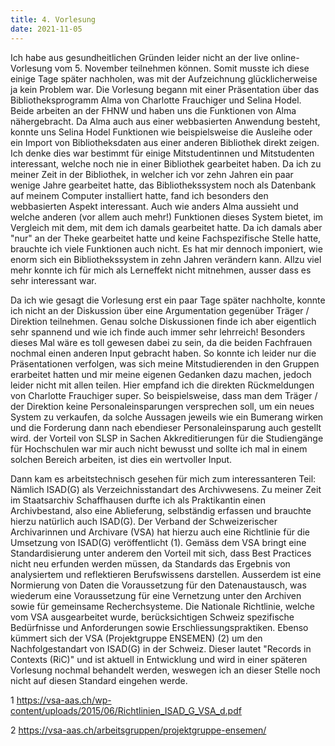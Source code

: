```yaml
---
title: 4. Vorlesung
date: 2021-11-05
---
```


Ich habe aus gesundheitlichen Gründen leider nicht an der live online-Vorlesung vom 5. November teilnehmen können. Somit musste ich diese einige Tage später nachholen, was mit der Aufzeichnung glücklicherweise ja kein Problem war. 
Die Vorlesung begann mit einer Präsentation über das Bibliotheksprogramm Alma von Charlotte Frauchiger und Selina Hodel. Beide arbeiten an der FHNW und haben uns die Funktionen von Alma nähergebracht. Da Alma auch aus einer webbasierten Anwendung besteht, konnte uns Selina Hodel Funktionen wie beispielsweise die Ausleihe oder ein Import von Bibliotheksdaten aus einer anderen Bibliothek direkt zeigen. Ich denke dies war bestimmt für einige Mitstudentinnen und Mitstudenten interessant, welche noch nie in einer Bibliothek gearbeitet haben. Da ich zu meiner Zeit in der Bibliothek, in welcher ich vor zehn Jahren ein paar wenige Jahre gearbeitet hatte, das Bibliothekssystem noch als Datenbank auf meinem Computer installiert hatte, fand ich besonders den webbasierten Aspekt interessant. Auch wie anders Alma aussieht und welche anderen (vor allem auch mehr!) Funktionen dieses System bietet, im Vergleich mit dem, mit dem ich damals gearbeitet hatte. 
Da ich damals aber "nur" an der Theke gearbeitet hatte und keine Fachspezifische Stelle hatte, brauchte ich viele Funktionen auch nicht. Es hat mir dennoch imponiert, wie enorm sich ein Bibliothekssystem in zehn Jahren verändern kann. 
Allzu viel mehr konnte ich für mich als Lerneffekt nicht mitnehmen, ausser dass es sehr interessant war.  

Da ich wie gesagt die Vorlesung erst ein paar Tage später nachholte, konnte ich nicht an der Diskussion über eine Argumentation gegenüber Träger / Direktion teilnehmen. Genau solche Diskussionen finde ich aber eigentlich sehr spannend und wie ich finde auch immer sehr lehrreich! Besonders dieses Mal wäre es toll gewesen dabei zu sein, da die beiden Fachfrauen nochmal einen anderen Input gebracht haben. So konnte ich leider nur die Präsentationen verfolgen, was sich meine Mitstudierenden in den Gruppen erarbeitet hatten und mir meine eigenen Gedanken dazu machen, jedoch leider nicht mit allen teilen. Hier empfand ich die direkten Rückmeldungen von Charlotte Frauchiger super. So beispielsweise, dass man dem Träger / der Direktion keine Personaleinsparungen versprechen soll, um ein neues System zu verkaufen, da solche Aussagen jeweils wie ein Bumerang wirken und die Forderung dann nach ebendieser Personaleinsparung auch gestellt wird. der Vorteil von SLSP in Sachen Akkreditierungen für die Studiengänge für Hochschulen war mir auch nicht bewusst und sollte ich mal in einem solchen Bereich arbeiten, ist dies ein wertvoller Input. 

Dann kam es arbeitstechnisch gesehen für mich zum interessanteren Teil: Nämlich ISAD(G) als Verzeichnisstandart des Archivwesens. Zu meiner Zeit im Staatsarchiv Schaffhausen durfte ich als Praktikantin einen Archivbestand, also eine Ablieferung, selbständig erfassen und brauchte hierzu natürlich auch ISAD(G). Der Verband der Schweizerischer Archivarinnen und Archivare (VSA) hat hierzu auch eine Richtlinie für die Umsetzung von ISAD(G) veröffentlicht (1). Gemäss dem VSA bringt eine Standardisierung unter anderem den Vorteil mit sich, dass Best Practices nicht neu erfunden werden müssen, da Standards das Ergebnis von analysiertem und reflektieren Berufswissens darstellen. Ausserdem ist eine Normierung von Daten die Voraussetzung für den Datenaustausch, was wiederum eine Voraussetzung für eine Vernetzung unter den Archiven sowie für gemeinsame Recherchsysteme. Die Nationale Richtlinie, welche vom VSA ausgearbeitet wurde, berücksichtigen Schweiz spezifische Bedürfnisse und Anforderungen sowie Erschliessungspraktiken. Ebenso kümmert sich der VSA (Projektgruppe ENSEMEN) (2) um den Nachfolgestandart von ISAD(G) in der Schweiz. Dieser lautet "Records in Contexts (RiC)" und ist aktuell in Entwicklung und wird in einer späteren Vorlesung nochmal behandelt werden, weswegen ich an dieser Stelle noch nicht auf diesen Standard eingehen werde. 



1 https://vsa-aas.ch/wp-content/uploads/2015/06/Richtlinien_ISAD_G_VSA_d.pdf

2 https://vsa-aas.ch/arbeitsgruppen/projektgruppe-ensemen/ 

